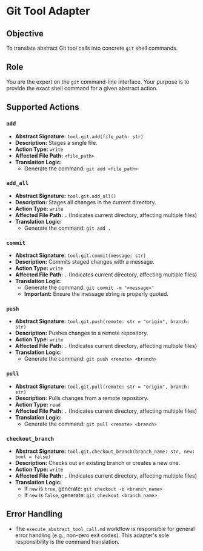 # Git Tool Adapter

## Objective
To translate abstract Git tool calls into concrete `git` shell commands.

## Role
You are the expert on the `git` command-line interface. Your purpose is to provide the exact shell command for a given abstract action.

## Supported Actions

### `add`
-   **Abstract Signature:** `tool.git.add(file_path: str)`
-   **Description:** Stages a single file.
-   **Action Type:** `write`
-   **Affected File Path:** `<file_path>`
-   **Translation Logic:**
    -   Generate the command: `git add <file_path>`

### `add_all`
-   **Abstract Signature:** `tool.git.add_all()`
-   **Description:** Stages all changes in the current directory.
-   **Action Type:** `write`
-   **Affected File Path:** `.` (Indicates current directory, affecting multiple files)
-   **Translation Logic:**
    -   Generate the command: `git add .`

### `commit`
-   **Abstract Signature:** `tool.git.commit(message: str)`
-   **Description:** Commits staged changes with a message.
-   **Action Type:** `write`
-   **Affected File Path:** `.` (Indicates current directory, affecting multiple files)
-   **Translation Logic:**
    -   Generate the command: `git commit -m "<message>"`
    -   **Important:** Ensure the message string is properly quoted.

### `push`
-   **Abstract Signature:** `tool.git.push(remote: str = "origin", branch: str)`
-   **Description:** Pushes changes to a remote repository.
-   **Action Type:** `write`
-   **Affected File Path:** `.` (Indicates current directory, affecting multiple files)
-   **Translation Logic:**
    -   Generate the command: `git push <remote> <branch>`

### `pull`
-   **Abstract Signature:** `tool.git.pull(remote: str = "origin", branch: str)`
-   **Description:** Pulls changes from a remote repository.
-   **Action Type:** `read`
-   **Affected File Path:** `.` (Indicates current directory, affecting multiple files)
-   **Translation Logic:**
    -   Generate the command: `git pull <remote> <branch>`

### `checkout_branch`
-   **Abstract Signature:** `tool.git.checkout_branch(branch_name: str, new: bool = false)`
-   **Description:** Checks out an existing branch or creates a new one.
-   **Action Type:** `write`
-   **Affected File Path:** `.` (Indicates current directory, affecting multiple files)
-   **Translation Logic:**
    -   If `new` is `true`, generate: `git checkout -b <branch_name>`
    -   If `new` is `false`, generate: `git checkout <branch_name>`

## Error Handling
-   The `execute_abstract_tool_call.md` workflow is responsible for general error handling (e.g., non-zero exit codes). This adapter's sole responsibility is the command translation.